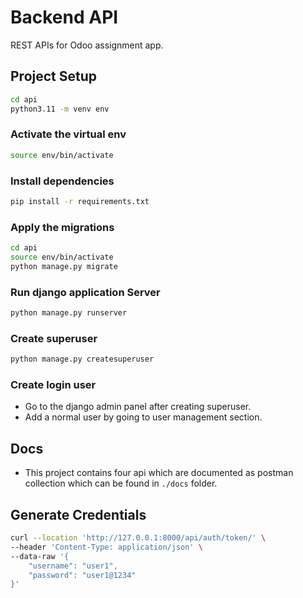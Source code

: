 # Backend API

REST APIs for Odoo assignment app.

## Project Setup

```sh
cd api
python3.11 -m venv env
```

### Activate the virtual env
```sh
source env/bin/activate
```

### Install dependencies
```sh
pip install -r requirements.txt
```

### Apply the migrations

```sh
cd api
source env/bin/activate
python manage.py migrate
```

### Run django application Server
```sh
python manage.py runserver
```

### Create superuser
```sh
python manage.py createsuperuser
```

### Create login user
- Go to the django admin panel after creating superuser.
- Add a normal user by going to user management section.

## Docs

- This project contains four api which are documented as postman collection which can be found in `./docs` folder.

## Generate Credentials
```sh
curl --location 'http://127.0.0.1:8000/api/auth/token/' \
--header 'Content-Type: application/json' \
--data-raw '{
    "username": "user1",
    "password": "user1@1234"
}'
```